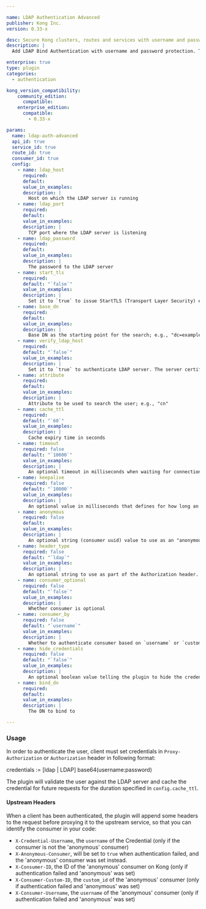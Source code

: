 ```yaml
---

name: LDAP Authentication Advanced
publisher: Kong Inc.
version: 0.33-x

desc: Secure Kong clusters, routes and services with username and password protection
description: |
  Add LDAP Bind Authentication with username and password protection. The plugin will check for valid credentials in the `Proxy-Authorization` and `Authorization` header (in this order).

enterprise: true
type: plugin
categories:
  - authentication

kong_version_compatibility:
    community_edition:
      compatible:
    enterprise_edition:
      compatible:
        - 0.33-x

params:
  name: ldap-auth-advanced
  api_id: true
  service_id: true
  route_id: true
  consumer_id: true
  config:
    - name: ldap_host
      required:
      default:
      value_in_examples:
      description: |
        Host on which the LDAP server is running
    - name: ldap_port
      required:
      default:
      value_in_examples:
      description: |
        TCP port where the LDAP server is listening
    - name: ldap_password
      required:
      default:
      value_in_examples:
      description: |
        The password to the LDAP server
    - name: start_tls
      required:
      default: "`false`"
      value_in_examples:
      description: |
        Set it to `true` to issue StartTLS (Transport Layer Security) extended operation over `ldap` connection
    - name: base_dn
      required:
      default:
      value_in_examples:
      description: |
        Base DN as the starting point for the search; e.g., "dc=example,dc=com"
    - name: verify_ldap_host
      required:
      default: "`false`"
      value_in_examples:
      description: |
        Set it to `true` to authenticate LDAP server. The server certificate will be verified according to the CA certificates specified by the `lua_ssl_trusted_certificate` directive.
    - name: attribute
      required:
      default:
      value_in_examples:
      description: |
        Attribute to be used to search the user; e.g., "cn"
    - name: cache_ttl
      required:
      default: "`60`"
      value_in_examples:
      description: |
        Cache expiry time in seconds
    - name: timeout
      required: false
      default: "`10000`"
      value_in_examples:
      description: |
        An optional timeout in milliseconds when waiting for connection with LDAP server
    - name: keepalive
      required: false
      default: "`10000`"
      value_in_examples:
      description: |
        An optional value in milliseconds that defines for how long an idle connection to LDAP server will live before being closed
    - name: anonymous
      required: false
      default:
      value_in_examples:
      description: |
        An optional string (consumer uuid) value to use as an "anonymous" consumer if authentication fails. If empty (default), the request will fail with an authentication failure `4xx`. Please note that this value must refer to the Consumer `id` attribute which is internal to Kong, and **not** its `custom_id`.
    - name: header_type
      required: false
      default: "`ldap`"
      value_in_examples:
      description: |
        An optional string to use as part of the Authorization header. By default, a valid Authorization header looks like this: `Authorization: ldap base64(username:password)`. If `header_type` is set to "basic" then the Authorization header would be `Authorization: basic base64(username:password)`. Note that `header_type` can take any string, not just `"ldap"` and `"basic"`.
    - name: consumer_optional
      required: false
      default: "`false`"
      value_in_examples:
      description: |
        Whether consumer is optional
    - name: consumer_by
      required: false
      default: "`username`"
      value_in_examples:
      description: |
        Whether to authenticate consumer based on `username` or `custom_id`
    - name: hide_credentials
      required: false
      default: "`false`"
      value_in_examples:
      description: |
        An optional boolean value telling the plugin to hide the credential to the upstream server. It will be removed by Kong before proxying the request.
    - name: bind_dn
      required:
      default:
      value_in_examples:
      description: |
        The DN to bind to

---
```


### Usage

In order to authenticate the user, client must set credentials in
`Proxy-Authorization` or `Authorization` header in following format:

credentials := [ldap | LDAP] base64(username:password)

The plugin will validate the user against the LDAP server and cache the
credential for future requests for the duration specified in
`config.cache_ttl`.

#### Upstream Headers

When a client has been authenticated, the plugin will append some headers to the request before proxying it to the upstream service, so that you can identify the consumer in your code:

* `X-Credential-Username`, the `username` of the Credential (only if the consumer is not the 'anonymous' consumer)
* `X-Anonymous-Consumer`, will be set to `true` when authentication failed, and the 'anonymous' consumer was set instead.
* `X-Consumer-ID`, the ID of the 'anonymous' consumer on Kong (only if authentication failed and 'anonymous' was set)
* `X-Consumer-Custom-ID`, the `custom_id` of the 'anonymous' consumer (only if authentication failed and 'anonymous' was set)
* `X-Consumer-Username`, the `username` of the 'anonymous' consumer (only if authentication failed and 'anonymous' was set)

[api-object]: /latest/admin-api/#api-object
[configuration]: /latest/configuration
[consumer-object]: /latest/admin-api/#consumer-object
[faq-authentication]: /about/faq/#how-can-i-add-an-authentication-layer-on-a-microservice/api?
